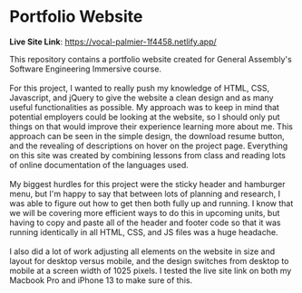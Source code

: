 # Portfolio Website

**Live Site Link**: https://vocal-palmier-1f4458.netlify.app/<br />

This repository contains a portfolio website created for General Assembly's Software Engineering Immersive course.<br /><br/>
For this project, I wanted to really push my knowledge of HTML, CSS, Javascript, and jQuery to give the website a clean design and as many useful functionalities as possible. My approach was to keep in mind that potential employers could be looking at the website, so I should only put things on that would improve their experience learning more about me. This approach can be seen in the simple design, the download resume button, and the revealing of descriptions on hover on the project page. Everything on this site was created by combining lessons from class and reading lots of online documentation of the languages used.<br /><br />
My biggest hurdles for this project were the sticky header and hamburger menu, but I'm happy to say that between lots of planning and research, I was able to figure out how to get then both fully up and running. I know that we will be covering more efficient ways to do this in upcoming units, but having to copy and paste all of the header and footer code so that it was running identically in all HTML, CSS, and JS files was a huge headache.<br /><br />
I also did a lot of work adjusting all elements on the website in size and layout for desktop versus mobile, and the design switches from desktop to mobile at a screen width of 1025 pixels. I tested the live site link on both my Macbook Pro and iPhone 13 to make sure of this.
